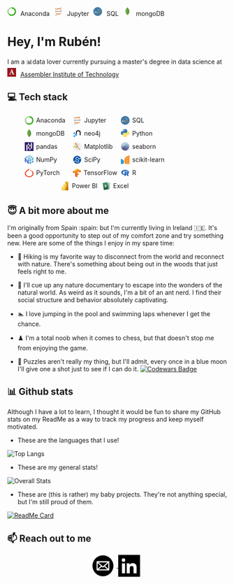 <div>
  <div style="float: left; margin-right: 10px;">
    <img src="images/conda.png" style="width: 20px; height: 20px; margin-right: 6px;">
    <span>Anaconda</span>
  </div>
  <div style="float: left; margin-right: 10px;">
    <img src="images/jupyter.png" style="width: 20px; height: 20px; margin-right: 6px;">
    <span>Jupyter</span>
  </div>
  <div style="float: left; margin-right: 10px;">
    <img src="images/sql.png" style="width: 20px; height: 20px; margin-right: 6px;">
    <span>SQL</span>
  </div>
  <div style="float: left; margin-right: 10px;">
    <img src="images/mongodb.png" style="width: 20px; height: 20px; margin-right: 6px;">
    <span>mongoDB</span>
  </div>
  <div style="clear: both;"></div>
</div>

# Hey, I'm Rubén!

I am a 📊data lover currently pursuing a master's degree in data science at <img src="images/assembler.png" style="vertical-align:right; margin-right: 6px; display: inline-block; width: 20px; height: 20px;"> <a href="https://assemblerinstitute.com/">Assembler Institute of Technology</a>

## 💻 Tech stack

<div style="display: flex; justify-content: center; align-items: center; flex-wrap: wrap; width: 400px;">

  <div style="display: inline-flex; align-items: center; margin: 5px; width: 25%;">
    <img src="images/conda.png" style="width: 20px; height: 20px; margin-right: 6px;">
    <span>Anaconda</span>
  </div>
  <div style="display: inline-flex; align-items: center; margin: 5px; width: 25%;">
    <img src="images/jupyter.png" style="width: 20px; height: 20px; margin-right: 6px;">
    <span>Jupyter</span>
  </div>
  <div style="display: inline-flex; align-items: center; margin: 5px; width: 25%;">
    <img src="images/sql.png" style="width: 20px; height: 20px; margin-right: 6px;">
    <span>SQL</span>
  </div>
  <div style="display: inline-flex; align-items: center; margin: 5px; width: 25%;">
    <img src="images/mongodb.png" style="width: 20px; height: 20px; margin-right: 6px;">
    <span>mongoDB</span>
  </div>
  <div style="display: flex; align-items: center; margin: 5px; width: 25%;">
    <img src="images/neo4j.png" style="width: 20px; height: 20px; margin-right: 6px;">
    <span>neo4j</span>
  </div>
  <div style="display: flex; align-items: center; margin: 5px; width: 25%;">
    <img src="images/python.png" style="width: 20px; height: 20px; margin-right: 6px;">
    <span>Python</span>
  </div>
  <div style="display: flex; align-items: center; margin: 5px; width: 25%;">
    <img src="images/pandas.png" style="width: 20px; height: 20px; margin-right: 6px;">
    <span>pandas</span>
  </div>
  <div style="display: flex; align-items: center; margin: 5px; width: 25%;">
    <img src="images/plt.png" style="width: 20px; height: 20px; margin-right: 6px;">
    <span>Matplotlib</span>
  </div>
  <div style="display: flex; align-items: center; margin: 5px; width: 25%;">
    <img src="images/sns.png" style="width: 20px; height: 20px; margin-right: 6px;">
    <span>seaborn</span>
  </div>
  <div style="display: flex; align-items: center; margin: 5px; width: 25%;">
    <img src="images/numpy.png" style="width: 20px; height: 20px; margin-right: 6px;">
    <span>NumPy</span>
  </div>
  <div style="display: flex; align-items: center; margin: 5px; width: 25%;">
    <img src="images/scipy.png" style="width: 20px; height: 20px; margin-right: 6px;">
    <span>SciPy</span>
  </div>
  <div style="display: flex; align-items: center; margin: 5px; width: 25%;">
    <img src="images/sklearn.png" style="width: 20px; height: 20px; margin-right: 6px;">
    <span>scikit-learn</span>
  </div>
  <div style="display: flex; align-items: center; margin: 5px; width: 25%;">
    <img src="images/pytorch.png" style="width: 20px; height: 20px; margin-right: 6px;">
    <span>PyTorch</span>
  </div>
  <div style="display: flex; align-items: center; margin: 5px; width: 25%;">
    <img src="images/tf.png" style="width: 20px; height: 20px; margin-right: 6px;">
    <span>TensorFlow</span>
  </div>
  <div style="display: flex; align-items: center; margin: 5px; width: 25%;">
    <img src="images/r.png" style="width: 20px; height: 20px; margin-right: 6px;">
    <span>R</span>
  </div>
  <div style="display: flex; align-items: center; margin: 5px;">
    <img src="images/powerbi.png" style="width: 20px; height: 20px; margin-right: 6px;">
    <span>Power BI</span>
  </div>
  <div style="display: flex; align-items: center; margin: 5px;">
    <img src="images/excel.png" style="width: 20px; height: 20px; margin-right: 6px;">
    <span>Excel</span>
  </div>

</div>

## 😇 A bit more about me

I'm originally from Spain :spain: but I'm currently living in Ireland :ireland:. It's been a good opportunity to step out of my comfort zone and try something new. Here are some of the things I enjoy in my spare time:

* :deciduous_tree: Hiking is my favorite way to disconnect from the world and reconnect with nature. There's something about being out in the woods that just feels right to me.

* :ant:	I'll cue up any nature documentary to escape into the wonders of the natural world. As weird as it sounds, I'm a bit of an ant nerd. I find their social structure and behavior absolutely captivating.

* :swimmer: I love jumping in the pool and swimming laps whenever I get the chance.

* :chess_pawn: I'm a total noob when it comes to chess, but that doesn't stop me from enjoying the game.

* :jigsaw: Puzzles aren't really my thing, but I'll admit, every once in a blue moon I'll give one a shot just to see if I can do it.
[![Codewars Badge](https://www.codewars.com/users/yourssincerely/badges/large)](https://www.codewars.com/users/yourssincerely)

## 📊 Github stats

Although I have a lot to learn, I thought it would be fun to share my GitHub stats on my ReadMe as a way to track my progress and keep myself motivated.

* These are the languages that I use!

![Top Langs](https://github-readme-stats.vercel.app/api/top-langs/?username=yourssincerely&layout=compact)

* These are my general stats!

![Overall Stats](https://github-readme-stats.vercel.app/api?username=yourssincerely&count_private=true&show_icons=true&hide=contribs)

* These are (this is rather) my baby projects. They're not anything special, but I'm still  proud of them.

[![ReadMe Card](https://github-readme-stats.vercel.app/api/pin/?username=yourssincerely&repo=linkedin)](https://github.com/yourssincerely/linkedin)


## 📫 Reach out to me

<p style="text-align:center;">

<a href="mailto:rtespineira@outlook.com">
<img src="images/mail.png" style="vertical-align:middle; margin-right: 6px; display: inline-block; width: 50px; height: 50px;">
</a>
<a href="https://www.linkedin.com/in/rubentenreiro/">
<img src="images/linkedin.png" style="vertical-align:middle; margin-right: 6px; display: inline-block; width: 50px; height: 50px;">
</a>
</p>
